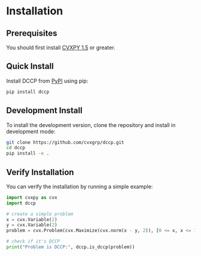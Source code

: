 # Installation

## Prerequisites

You should first install [CVXPY 1.5](http://www.cvxpy.org/) or greater.

## Quick Install

Install DCCP from [PyPI](https://pypi.org/project/dccp/) using pip:

```bash
pip install dccp
```

## Development Install

To install the development version, clone the repository and install in development mode:

```bash
git clone https://github.com/cvxgrp/dccp.git
cd dccp
pip install -e .
```

## Verify Installation

You can verify the installation by running a simple example:

```python
import cvxpy as cvx
import dccp

# create a simple problem
x = cvx.Variable(2)
y = cvx.Variable(2)
problem = cvx.Problem(cvx.Maximize(cvx.norm(x - y, 2)), [0 <= x, x <= 1, 0 <= y, y <= 1])

# check if it's DCCP
print("Problem is DCCP:", dccp.is_dccp(problem))
```
